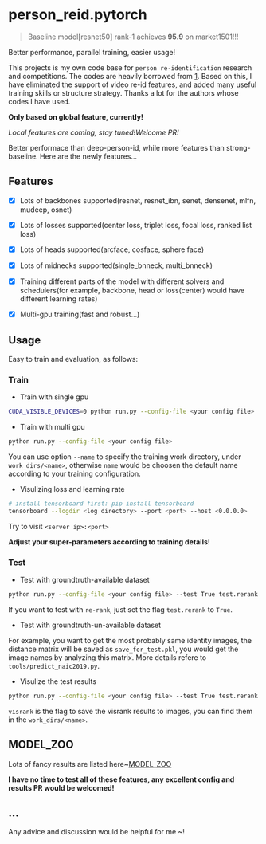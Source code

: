 
# person_reid.pytorch

> Baseline model[resnet50] rank-1 achieves **95.9** on market1501!!!

Better performance, parallel training, easier usage!


This projects is my own code base for `person re-identification` research and competitions. The codes are heavily borrowed from [1](https://github.com/KaiyangZhou/deep-person-reid). Based on this, I have eliminated the support of video re-id features, and added many useful training skills or structure strategy. Thanks a lot for the authors whose codes I have used.

**Only based on global feature, currently!**

*Local features are coming, stay tuned!Welcome PR!*

Better performace than deep-person-id, while more features than strong-baseline. Here are the newly features...

## Features

- [x] Lots of backbones supported(resnet, resnet_ibn, senet, densenet, mlfn, mudeep, osnet)
- [x] Lots of losses supported(center loss, triplet loss, focal loss, ranked list loss)
- [x] Lots of heads supported(arcface, cosface, sphere face)
- [x] Lots of midnecks supported(single_bnneck, multi_bnneck)
- [x] Training different parts of the model with different solvers and schedulers(for example, backbone, head or loss(center) would have different learning rates)
- [x] Multi-gpu training(fast and robust...)


## Usage

Easy to train and evaluation, as follows:

### Train

- Train with single gpu

```sh
CUDA_VISIBLE_DEVICES=0 python run.py --config-file <your config file>
```

- Train with multi gpu

```sh
python run.py --config-file <your config file>
```

You can use option `--name` to specify the training work directory, under `work_dirs/<name>`, otherwise `name` would be choosen the default name according to your training configuration. 

- Visulizing loss and learning rate

```sh
# install tensorboard first: pip install tensorboard
tensorboard --logdir <log directory> --port <port> --host <0.0.0.0>
```

Try to visit `<server ip>:<port>`

**Adjust your super-parameters according to training details!**


### Test

- Test with groundtruth-available dataset

```sh
python run.py --config-file <your config file> --test True test.rerank False model.load_weights <checkpoint path>
```

If you want to test with `re-rank`, just set the flag `test.rerank` to `True`.


- Test with groundtruth-un-available dataset

For example, you want to get the most probably same identity images, the distance matrix will be saved as `save_for_test.pkl`, you would get the image names by analyzing this matrix. More details refere to `tools/predict_naic2019.py`.

- Visulize the test results

```sh
python run.py --config-file <your config file> --test True test.rerank False model.load_weights <checkpoint path> test.visrank True
```

`visrank` is the flag to save the visrank results to images, you can find them in the `work_dirs/<name>`.


## MODEL_ZOO

Lots of fancy results are listed here~[MODEL_ZOO](./docs/MODEL_ZOO.md)

**I have no time to test all of these features, any excellent config and results PR would be welcomed!**

## ...

Any advice and discussion would be helpful for me ~!
